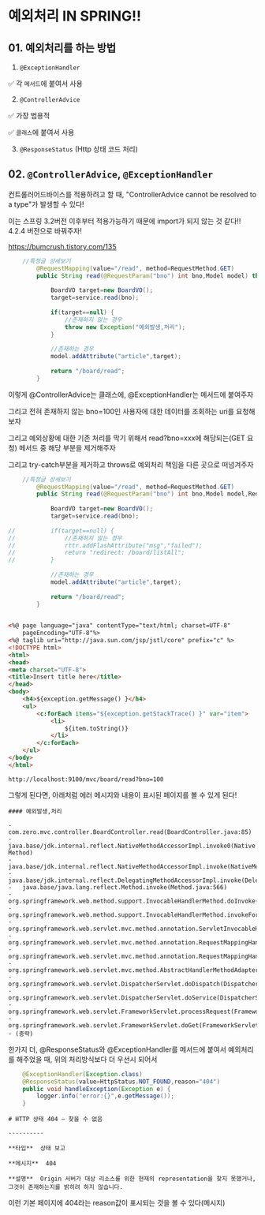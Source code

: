﻿
# 예외처리 IN SPRING!!

## 01. 예외처리를 하는 방법

1. `@ExceptionHandler`

✅ 각 `메서드`에 붙여서 사용

2. `@ControllerAdvice` 

✅ 가장 범용적 

✅ `클래스`에 붙여서 사용
 
3. `@ResponseStatus` (Http 상태 코드 처리)

## 02. `@ControllerAdvice`, `@ExceptionHandler`

컨트롤러어드바이스를 적용하려고 할 때,
"ControllerAdvice cannot be resolved to a type"가 발생할 수 있다!

이는 스프링 3.2버전 이후부터 적용가능하기 때문에 import가 되지 않는 것 같다!!
4.2.4 버전으로 바꿔주자!

https://bumcrush.tistory.com/135

```java
	//특정글 상세보기
		@RequestMapping(value="/read", method=RequestMethod.GET)
		public String read(@RequestParam("bno") int bno,Model model) throws Exception {
			
			BoardVO target=new BoardVO();
			target=service.read(bno);
			
			if(target==null) {
				//존재하지 않는 경우
				throw new Exception("예외발생,처리");
			}
			
			//존재하는 경우
			model.addAttribute("article",target);
			
			return "/board/read";
		}

```

이렇게 @ControllerAdvice는 클래스에, @ExceptionHandler는 메서드에 붙여주자

그리고 전혀 존재하지 않는 bno=100인 사용자에 대한 데이터를 조회하는 uri를 요청해보자

그리고 예외상황에 대한 기존 처리를 막기 위해서 read?bno=xxx에 해당되는(GET 요청) 메서드 중 해당 부분을 제거해주자

그리고 try-catch부분을 제거하고 throws로 예외처리 책임을 다른 곳으로 떠넘겨주자
```java
	//특정글 상세보기
		@RequestMapping(value="/read", method=RequestMethod.GET)
		public String read(@RequestParam("bno") int bno,Model model,RedirectAttributes rttr) throws Exception {
			
			BoardVO target=new BoardVO();
			target=service.read(bno);
			
//			if(target==null) {
//				//존재하지 않는 경우
//				rttr.addFlashAttribute("msg","failed");
//				return "redirect: /board/listAll";
//			}
			
			//존재하는 경우
			model.addAttribute("article",target);
			
			return "/board/read";
		}
		
```

```html
<%@ page language="java" contentType="text/html; charset=UTF-8"
    pageEncoding="UTF-8"%>
<%@ taglib uri="http://java.sun.com/jsp/jstl/core" prefix="c" %>
<!DOCTYPE html>
<html>
<head>
<meta charset="UTF-8">
<title>Insert title here</title>
</head>
<body>
	<h4>${exception.getMessage() }</h4>
	<ul>
		<c:forEach items="${exception.getStackTrace() }" var="item">
			<li>
				${item.toString()}
			</li>
		</c:forEach>
	</ul>
</body>
</html>
```

`http://localhost:9100/mvc/board/read?bno=100`

그렇게 된다면, 
아래처럼 에러 메시지와 내용이 표시된 페이지를 볼 수 있게 된다!
```
#### 예외발생,처리

-   com.zero.mvc.controller.BoardController.read(BoardController.java:85)
-   java.base/jdk.internal.reflect.NativeMethodAccessorImpl.invoke0(Native Method)
-   java.base/jdk.internal.reflect.NativeMethodAccessorImpl.invoke(NativeMethodAccessorImpl.java:62)
-   java.base/jdk.internal.reflect.DelegatingMethodAccessorImpl.invoke(DelegatingMethodAccessorImpl.java:43)
-   java.base/java.lang.reflect.Method.invoke(Method.java:566)
-   org.springframework.web.method.support.InvocableHandlerMethod.doInvoke(InvocableHandlerMethod.java:222)
-   org.springframework.web.method.support.InvocableHandlerMethod.invokeForRequest(InvocableHandlerMethod.java:137)
-   org.springframework.web.servlet.mvc.method.annotation.ServletInvocableHandlerMethod.invokeAndHandle(ServletInvocableHandlerMethod.java:110)
-   org.springframework.web.servlet.mvc.method.annotation.RequestMappingHandlerAdapter.invokeHandlerMethod(RequestMappingHandlerAdapter.java:814)
-   org.springframework.web.servlet.mvc.method.annotation.RequestMappingHandlerAdapter.handleInternal(RequestMappingHandlerAdapter.java:737)
-   org.springframework.web.servlet.mvc.method.AbstractHandlerMethodAdapter.handle(AbstractHandlerMethodAdapter.java:85)
-   org.springframework.web.servlet.DispatcherServlet.doDispatch(DispatcherServlet.java:959)
-   org.springframework.web.servlet.DispatcherServlet.doService(DispatcherServlet.java:893)
-   org.springframework.web.servlet.FrameworkServlet.processRequest(FrameworkServlet.java:969)
-   org.springframework.web.servlet.FrameworkServlet.doGet(FrameworkServlet.java:860)
- (중략)
```

한가지 더, @ResponseStatus와 @ExceptionHandler를 메서드에 붙여서 예외처리를 해주었을 때, 위의 처리방식보다 더 우선시 되어서

```java
	@ExceptionHandler(Exception.class)
	@ResponseStatus(value=HttpStatus.NOT_FOUND,reason="404")
	public void handleException(Exception e) {
		logger.info("error:{}",e.getMessage());
	}
```

```
# HTTP 상태 404 – 찾을 수 없음

----------

**타입**  상태 보고

**메시지**  404

**설명**  Origin 서버가 대상 리소스를 위한 현재의 representation을 찾지 못했거나, 그것이 존재하는지를 밝히려 하지 않습니다.
```

이런 기본 페이지에 404라는 reason값이 표시되는 것을 볼 수 있다(메시지)




